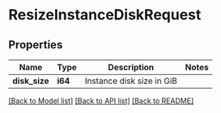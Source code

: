 # ResizeInstanceDiskRequest

## Properties

Name | Type | Description | Notes
------------ | ------------- | ------------- | -------------
**disk_size** | **i64** | Instance disk size in GiB | 

[[Back to Model list]](../README.md#documentation-for-models) [[Back to API list]](../README.md#documentation-for-api-endpoints) [[Back to README]](../README.md)


